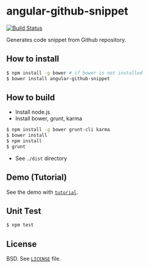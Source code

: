 angular-github-snippet
======================

[![Build Status](https://drone.io/github.com/importre/angular-github-snippet/status.png)](https://drone.io/github.com/importre/angular-github-snippet/latest)

Generates code snippet from Github repository.


How to install
--------------

```sh
$ npm install -g bower # if bower is not installed
$ bower install angular-github-snippet
```


How to build
------------

- Install node.js
- Install bower, grunt, karma

```sh
$ npm install -g bower grunt-cli karma
$ bower install
$ npm install
$ grunt
```

- See `./dist` directory


Demo (Tutorial)
---------------

See the demo with [`tutorial`][tutorial].

Unit Test
---------

```sh
$ npm test
```


License
-------

BSD. See [`LICENSE`](LICENSE) file.

[example]: https://github.com/importre/angular-github-snippet/tree/master/example
[tutorial]: http://importre.github.io/angular-github-snippet
